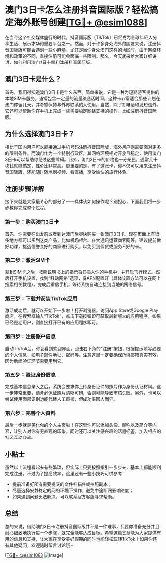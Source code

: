 # 澳门3日卡怎么注册抖音国际版？轻松搞定海外账号创建[[TG💪+ @esim1088](https://t.me/s/esim1088)]

在当今这个社交媒体盛行的时代，抖音国际版（TikTok）已经成为全球年轻人分享生活、展示才华的重要平台之一。然而，对于许多身处海外的朋友来说，注册抖音国际版可能会遇到一些小麻烦。尤其是当你身处澳门这样的地区时，由于网络环境和政策的不同，直接注册可能会面临一些限制。那么，今天就来给大家详细讲讲，如何利用澳门3日卡顺利注册抖音国际版。

## 澳门3日卡是什么？

首先，我们得知道澳门3日卡是什么东西。简单来说，它是一种为短期游客提供的本地SIM卡服务，通常包含一定量的流量和通话时间。这种卡非常适合那些计划在澳门停留几天，并希望保持与外界联系的人使用。当然，除了打电话和发短信外，它还可以帮助你在手机上完成一些需要稳定网络支持的操作，比如注册抖音国际版。

## 为什么选择澳门3日卡？

相比于国内用户可以直接通过手机号码注册抖音国际版，海外用户则需要面对更多的限制条件。而澳门作为一个特别行政区，其网络环境相对开放且稳定，使用澳门3日卡可以帮助你绕过这些障碍。此外，澳门3日卡的价格也十分亲民，通常几十块钱就能搞定，性价比非常高。更重要的是，有了这张卡，你不仅可以用来注册抖音国际版，还能随时随地刷视频、看直播，享受愉快的旅行体验。

## 注册步骤详解

接下来就是大家最关心的部分了——具体该如何操作呢？别担心，下面我们将一步步教你完成整个过程。

### 第一步：购买澳门3日卡

首先，你需要在出发前或者到达澳门后尽快购买一张澳门3日卡。现在市面上有很多地方都可以买到这类产品，比如机场柜台、各大通讯运营商官网等。建议提前做好功课，挑选信誉良好的商家进行购买，以免买到假货或服务不好的卡。

### 第二步：激活SIM卡

拿到SIM卡之后，按照说明书上的指示将其插入你的手机中，并开启飞行模式。然后打开手机设置，找到“移动网络”选项，将APN配置好（具体设置方法可以在网上搜索相关教程）。完成后重启手机，等待系统自动连接到当地的网络信号。

### 第三步：下载并安装TikTok应用

激活成功后，就可以开始下一步啦！打开浏览器，访问App Store或Google Play商店，在搜索框输入“TikTok”，点击下载按钮即可获取最新版本的应用程序。如果已经是老用户，则直接打开已有的应用程序即可。

### 第四步：注册账户信息

启动TikTok后，你会看到欢迎界面。点击右下角的“注册”按钮，根据提示填写必要的个人信息，如电子邮件地址、密码等。注意这里一定要确保所填邮箱真实有效，因为后续验证环节需要用到它。

### 第五步：验证身份信息

完成基本信息录入之后，系统会要求你上传身份证件的照片作为身份认证材料。这一步非常重要，请务必保证照片清晰可辨，否则可能导致审核失败。另外，也可以尝试使用面部识别功能代替人工审核，但成功率因人而异。

### 第六步：完善个人资料

最后一步就是美化你的个人主页啦！在这里你可以添加头像、昵称以及简介等内容，让别人对你有更直观的印象。同时还可以关注感兴趣的话题标签，加入相应的社区互动交流。

## 小贴士

虽然以上流程看起来有些繁琐，但实际上只要按照指引一步步来，基本上都能顺利完成注册。不过为了提高效率，这里还有一些小技巧可供参考：

- 提前准备好所有需要提交的文件扫描件或拍照副本；
- 尽量选择安静稳定的网络环境下操作，避免中途断网影响进度；
- 如果遇到问题无法解决，可以联系官方客服寻求帮助。

## 总结

总的来说，借助澳门3日卡注册抖音国际版并不是一件难事，只要你准备充分并且耐心细致地执行每一个步骤，就完全能够达成目标。希望这篇文章能为大家提供有用的信息和支持，让大家在享受美好假期的同时也能轻松玩转TikTok！如果你还有其他疑问，欢迎随时留言讨论哦~

[[TG💪+ @esim1088](https://t.me/s/esim1088) ![Image](https://i.postimg.cc/4NQfJmqS/Snipaste-2025-05-13-00-14-12.png)]